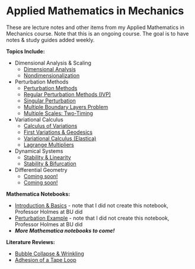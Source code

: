# Applied Mathematics in Mechanics
These are lecture notes and other items from my Applied Mathematics in Mechanics course. Note that this is an ongoing course. The goal is to have notes & study guides added weekly.

**Topics Include:**
- Dimensional Analysis & Scaling
  - [Dimensional Analysis](https://github.com/leahgaeta/Mathematics-Mechanics/raw/master/Dimensional%20Analysis.pdf)
  - [Nondimensionalization](https://github.com/leahgaeta/Mathematics-Mechanics/raw/master/Nondimensionalization.pdf)
- Perturbation Methods
  - [Perturbation Methods](https://github.com/leahgaeta/Mathematics-Mechanics/raw/master/Perturbation%20Methods.pdf)
  - [Regular Perturbation Methods (IVP)](https://github.com/leahgaeta/Mathematics-Mechanics/raw/master/Regular%20Perturbation%20IVP.pdf)
  - [Singular Perturbation](https://github.com/leahgaeta/Mathematics-Mechanics/raw/master/Singular%20Perturbation.pdf)
  - [Multiple Boundary Layers Problem](https://github.com/leahgaeta/Mathematics-Mechanics/raw/master/Multiple%20Boundary%20Layers%20Problem.pdf)
  - [Multiple Scales: Two-Timing](https://github.com/leahgaeta/Mathematics-Mechanics/raw/master/Multiple%20Scales%20Two%20Timing.pdf)
- Variational Calculus
  - [Calculus of Variations](https://github.com/leahgaeta/Mathematics-Mechanics/raw/master/Calculus%20of%20Variations.pdf)
  - [First Variations & Geodesics](https://github.com/leahgaeta/Mathematics-Mechanics/raw/master/First%20Variations%20%26%20Geodesics.pdf)
  - [Variational Calculus (Elastica)](https://github.com/leahgaeta/Mathematics-Mechanics/raw/master/Variational%20Calculus%20-%20Elastica.pdf)
  - [Lagrange Multipliers](https://github.com/leahgaeta/Mathematics-Mechanics/raw/master/Lagrange%20Multipliers.pdf)
- Dynamical Systems
  - [Stability & Linearity](https://github.com/leahgaeta/Mathematics-Mechanics/raw/master/Linearity%20%26%20Stability.pdf)
  - [Stability & Bifurcation](https://github.com/leahgaeta/Mathematics-Mechanics/raw/master/Stability%20%26%20Bifurcation.pdf)
- Differential Geometry
  - [Coming soon!]()
  - [Coming soon!]()

**Mathematica Notebooks:**
- [Introduction & Basics](https://github.com/leahgaeta/Mathematics-Mechanics/blob/master/MMA1_mathematicaBasics.nb) - note that I did not create this notebook, Professor Holmes at BU did
- [Perturbation Example](https://github.com/leahgaeta/Mathematics-Mechanics/blob/master/MMA2_regPert_Intro.nb) - note that I did not create this notebook, Professor Holmes at BU did
- ***More Mathematica notebooks to come!***

**Literature Reviews:**
- [Bubble Collapse & Wrinkling](https://github.com/leahgaeta/Mathematics-Mechanics/raw/master/Bubble_Collapse%26Wrinkling_Q%26A.pdf)
- [Adhesion of a Tape Loop](https://github.com/leahgaeta/Mathematics-Mechanics/raw/master/Adhesion%20of%20a%20Tape%20Loop.pdf)

